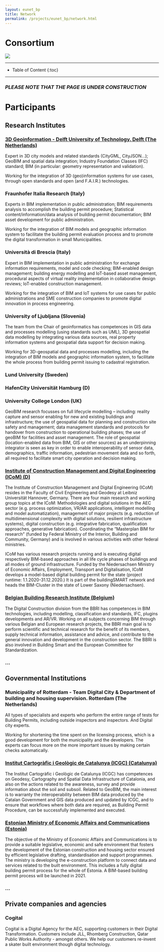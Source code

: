 ```yaml
---
layout: eunet_bp
title: Network
permalink: /projects/eunet_bp/network.html
---
```




<h1>Consortium</h1>


<div class="row">
  <div class="col-sm-12 col-xs-12"><img class="img-responsive" src="{{ "/projects/eunet_bp/img/provheader3.png" }}" style="max-height: 300px"></div>
</div>


- - -

* Table of Content
{:toc}

- - -

### *PLEASE NOTE THAT THE PAGE IS UNDER CONSTRUCTION*

# Participants

## Research Institutes

### [3D Geoinformation - Delft University of Technology. Delft (The Netherlands)](https://3d.bk.tudelft.nl)

Expert in 3D city models and related standards (CityGML, CityJSON...); GeoBIM and spatial data integration; Industry Foundation Classes (IFC) standard; BIM (in particular: geometry representation and validation).

Working for the integration of 3D (geo)information systems for use cases, through open standards and open (and F.A.I.R.) technologies.

### Fraunhofer Italia Research (Italy)

Experts in BIM implementation in public administration; BIM requirements analysis to accomplish the building permit procedure; Statistical content/information/data analysis of building permit documentation; BIM asset development for public administration.

Working for the integration of BIM models and geographic information system to facilitate the building permit evaluation process and to promote the digital transformation in small Municipalities.

### Università di Brescia (Italy)

Expert in BIM implementation in public administration for exchange information requirements, model and code checking; BIM-enabled design management; building energy modelling and IoT-based asset management, procedural aspects of virtual reality implementation in collaborative design reviews; IoT-enabled construction management.

Working for the integration of BIM and IoT systems for use cases for public administrations and SME construction companies to promote digital innovation in process engineering.

### University of Ljubljana (Slovenia)

The team from the Chair of geoinformatics has competences in GIS data and processes modelling (using standards such as UML), 3D geospatial data modelling by integrating various data sources, real property information systems and geospatial data support for decision making.
 
Working for 3D-geospatial data and processes modelling, including the integration of BIM models and geographic information system, to facilitate the whole process from building permit issuing to cadastral registration.


### Lund University (Sweden)

### HafenCity Universität Hamburg (D)

### University College London (UK)

GeoBIM research focusses on full lifecycle modelling – including: reality capture and sensor enabling for new and existing buildings and infrastructure; the use of geospatial data for planning and construction site safety and management; data management standards and protocols for handover from construction to operational building phases; the use of geoBIM for facilities and asset management.  The role of geospatial (location-enabled data from BIM, GIS or other sources) as an underpinning integrator  is  seen as key in order to enable interoperability of sensor data, demographics, traffic information, pedestrian movement data and so forth, all required to facilitate smart city operation and decision making.

### [Institute of Construction Management and Digital Engineering (ICoM) (D)](www.icom.uni-hannover.de)

The Institute of Construction Management and Digital Engineering (ICoM) resides in the Faculty of Civil Engineering and Geodesy at Leibniz Universität Hannover, Germany. There are four main research and working group topics at the ICoM: Methodologies and digital solutions in the AEC sector (e.g. process optimization, VR/AR applications, intelligent modelling and model automatization), management of major projects (e.g. reduction of multidimensional complexity with digital solutions, resilient infrastructure systems), digital construction (e.g. integrative fabrication, qualification approaches, generative fabrication). Coordinating the “Masterplan BIM for research” (funded by Federal Ministry of the Interior, Building and Community, Germany) and is involved in various activities with other federal ministries.  
 
ICoM has various research projects running and is executing digital respectively BIM-based approaches in all life cycle phases of buildings and all modes of ground infrastructure. Funded by the Niedersachsen Ministry of Economic Affairs, Employment, Transport and Digitalisation, ICoM develops a model-based digital building permit for the state (project runtime: 1.1.2020-31.12.2020.) It is part of the buildingSMART network and heads the BIM-Cluster in the state of Lower Saxony (Niedersachsen).

### [Belgian Building Research Institute (Belgium)](https://www.bbri.be/homepage/index.cfm)

The Digital Construction division from the BBRI has competences in BIM technologies, including modelling, classification and standards, IFC, plugins developments and AR/VR.
Working on all subjects concerning BIM through various Belgian and European research projects, the BBRI main goal is to perform scientific and technical research for the benefit of its members, supply technical information, assistance and advice, and contribute to the general innovation and development in the construction sector. The BBRI is also involved in Building Smart and the European Committee for Standardization.

### ...


## Governmental Institutions

### Municipality of Rotterdam - Team Digital City & Department of building and housing supervision. Rotterdam (The Netherlands)

All types of specialists and experts who perform the entire range of tests for Building Permits, including outside inspectors and inspectors. And Digital city experts.

Working for shortening the time spent on the licensing process, which is a good development for both the municipality and the developers. The experts can focus more on the more important issues by making certain checks automatically.

### [Institut Cartogràfic i Geològic de Catalunya (ICGC) (Catalunya)](https://www.icgc.cat/en/)

The Institut Cartogràfic i Geològic de Catalunya (ICGC) has competences on Geodesy, Cartography and Spatial Data Infrastructure of Catalonia, and also on the actions related to the awareness, survey and provide information about the soil and subsoil. Related to GeoBIM, the main interest is to warranty the interoperability between BIM data produced by the Catalan Government and GIS data produced and updated by ICGC, and to ensure that workflows where both data are required, as Building Permit Procedure, can be successfully implemented and executed.

### [Estonian Ministry of Economic Affairs and Communications (Estonia)](https://mkm.ee/en/objectives-activities/construction-and-housing-sector)

The objective of the Ministry of Economic Affairs and Communications is to provide a suitable legislative, economic and safe environment that fosters the development of the Estonian construction and housing sector ensured by efficient legislative drafting, standardisation and support programmes. The ministry is developing the e-construction platform to connect data and services related to the built environment. This includes a fully digital building permit process for the whole of Estonia. A BIM-based building permit process will be launched in 2021.



###  ...

## Private companies and agencies

### Cogital

Cogital is a Digital Agency for the AEC, supporting customers in their Digital Transformation.  Customers include JLL, Rhomberg Construction, Qatar Public Works Authority - amongst others.  We help our customers re-invent a skater built environment though digital technology.


